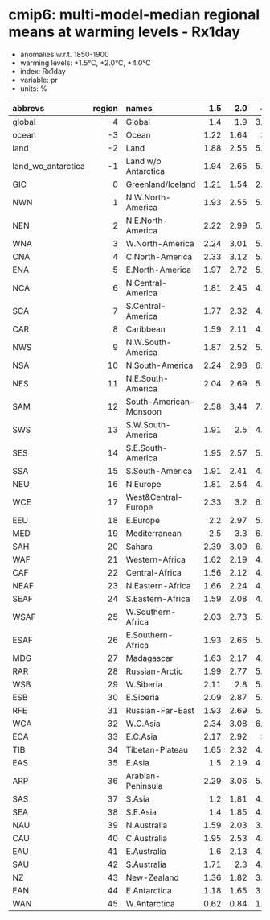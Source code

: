# cmip6: multi-model-median regional means at warming levels - Rx1day

- anomalies w.r.t. 1850-1900
- warming levels: +1.5°C, +2.0°C, +4.0°C
- index: Rx1day
- variable: pr
- units: %

| abbrevs            |   region | names                  |   1.5 |   2.0 |   4.0 |
|:-------------------|---------:|:-----------------------|------:|------:|------:|
| global             |       -4 | Global                 |  1.4  |  1.9  |  3.93 |
| ocean              |       -3 | Ocean                  |  1.22 |  1.64 |  3.4  |
| land               |       -2 | Land                   |  1.88 |  2.55 |  5.25 |
| land_wo_antarctica |       -1 | Land w/o Antarctica    |  1.94 |  2.65 |  5.47 |
| GIC                |        0 | Greenland/Iceland      |  1.21 |  1.54 |  2.97 |
| NWN                |        1 | N.W.North-America      |  1.93 |  2.55 |  5.23 |
| NEN                |        2 | N.E.North-America      |  2.22 |  2.99 |  5.96 |
| WNA                |        3 | W.North-America        |  2.24 |  3.01 |  5.95 |
| CNA                |        4 | C.North-America        |  2.33 |  3.12 |  5.71 |
| ENA                |        5 | E.North-America        |  1.97 |  2.72 |  5.68 |
| NCA                |        6 | N.Central-America      |  1.81 |  2.45 |  4.84 |
| SCA                |        7 | S.Central-America      |  1.77 |  2.32 |  4.76 |
| CAR                |        8 | Caribbean              |  1.59 |  2.11 |  4.33 |
| NWS                |        9 | N.W.South-America      |  1.87 |  2.52 |  5.41 |
| NSA                |       10 | N.South-America        |  2.24 |  2.98 |  6.35 |
| NES                |       11 | N.E.South-America      |  2.04 |  2.69 |  5.39 |
| SAM                |       12 | South-American-Monsoon |  2.58 |  3.44 |  7.33 |
| SWS                |       13 | S.W.South-America      |  1.91 |  2.5  |  4.83 |
| SES                |       14 | S.E.South-America      |  1.95 |  2.57 |  5.45 |
| SSA                |       15 | S.South-America        |  1.91 |  2.41 |  4.52 |
| NEU                |       16 | N.Europe               |  1.81 |  2.54 |  4.99 |
| WCE                |       17 | West&Central-Europe    |  2.33 |  3.2  |  6.23 |
| EEU                |       18 | E.Europe               |  2.2  |  2.97 |  5.76 |
| MED                |       19 | Mediterranean          |  2.5  |  3.3  |  6.61 |
| SAH                |       20 | Sahara                 |  2.39 |  3.09 |  6.03 |
| WAF                |       21 | Western-Africa         |  1.62 |  2.19 |  4.53 |
| CAF                |       22 | Central-Africa         |  1.56 |  2.12 |  4.67 |
| NEAF               |       23 | N.Eastern-Africa       |  1.66 |  2.24 |  4.45 |
| SEAF               |       24 | S.Eastern-Africa       |  1.59 |  2.08 |  4.24 |
| WSAF               |       25 | W.Southern-Africa      |  2.03 |  2.73 |  5.29 |
| ESAF               |       26 | E.Southern-Africa      |  1.93 |  2.66 |  5.45 |
| MDG                |       27 | Madagascar             |  1.63 |  2.17 |  4.65 |
| RAR                |       28 | Russian-Arctic         |  1.99 |  2.77 |  5.52 |
| WSB                |       29 | W.Siberia              |  2.11 |  2.8  |  5.09 |
| ESB                |       30 | E.Siberia              |  2.09 |  2.87 |  5.97 |
| RFE                |       31 | Russian-Far-East       |  1.93 |  2.69 |  5.45 |
| WCA                |       32 | W.C.Asia               |  2.34 |  3.08 |  6.09 |
| ECA                |       33 | E.C.Asia               |  2.17 |  2.92 |  5.7  |
| TIB                |       34 | Tibetan-Plateau        |  1.65 |  2.32 |  4.55 |
| EAS                |       35 | E.Asia                 |  1.5  |  2.19 |  4.66 |
| ARP                |       36 | Arabian-Peninsula      |  2.29 |  3.06 |  5.99 |
| SAS                |       37 | S.Asia                 |  1.2  |  1.81 |  4.12 |
| SEA                |       38 | S.E.Asia               |  1.4  |  1.85 |  4.23 |
| NAU                |       39 | N.Australia            |  1.59 |  2.03 |  3.99 |
| CAU                |       40 | C.Australia            |  1.95 |  2.53 |  4.85 |
| EAU                |       41 | E.Australia            |  1.6  |  2.13 |  4.25 |
| SAU                |       42 | S.Australia            |  1.71 |  2.3  |  4.48 |
| NZ                 |       43 | New-Zealand            |  1.36 |  1.82 |  3.68 |
| EAN                |       44 | E.Antarctica           |  1.18 |  1.65 |  3.22 |
| WAN                |       45 | W.Antarctica           |  0.62 |  0.84 |  1.81 |